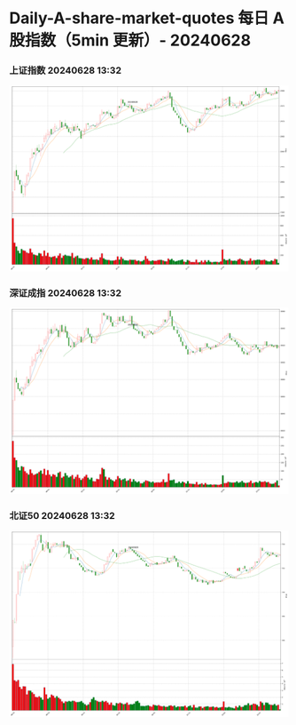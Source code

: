 
# Daily-A-share-market-quotes 每日 A 股指数（5min 更新）- 20240628

### 上证指数 20240628 13:32
![](./fig/2024/6/20240628-sh000001.png)

### 深证成指 20240628 13:32
![](./fig/2024/6/20240628-sz399001.png)

### 北证50 20240628 13:32
![](./fig/2024/6/20240628-bj899050.png)
